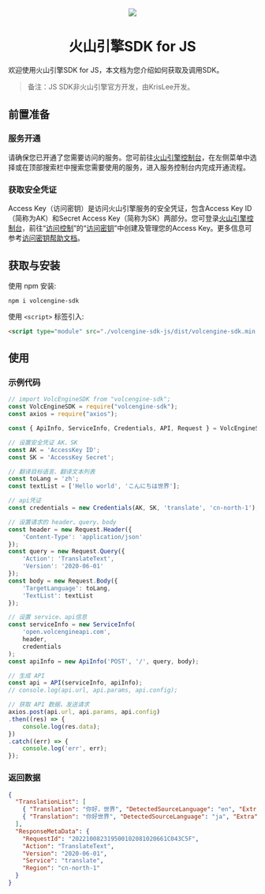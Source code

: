 <!--
 * @Author: KrisLee 2030000020@qq.com
 * @Date: 2022-10-08 03:10:50
 * @LastEditors: KrisLee 2030000020@qq.com
 * @LastEditTime: 2022-10-08 23:23:02
 * @FilePath: /volc-sdk-js/README.md
 * @Description: 这是默认设置,请设置`customMade`, 打开koroFileHeader查看配置 进行设置: https://github.com/OBKoro1/koro1FileHeader/wiki/%E9%85%8D%E7%BD%AE
-->

<h1 align="center"><img src="https://iam.volccdn.com/obj/volcengine-public/pic/volcengine-icon.png"></h1>
<h1 align="center">火山引擎SDK for JS</h1> 
欢迎使用火山引擎SDK for JS，本文档为您介绍如何获取及调用SDK。

> 备注：JS SDK非火山引擎官方开发，由KrisLee开发。

## 前置准备

### 服务开通

请确保您已开通了您需要访问的服务。您可前往[火山引擎控制台](https://console.volcengine.com/)，在左侧菜单中选择或在顶部搜索栏中搜索您需要使用的服务，进入服务控制台内完成开通流程。

### 获取安全凭证

Access Key（访问密钥）是访问火山引擎服务的安全凭证，包含Access Key ID（简称为AK）和Secret Access Key（简称为SK）两部分。您可登录[火山引擎控制台](https://console.volcengine.com/)，前往“[访问控制](https://console.volcengine.com/iam)”的“[访问密钥](https://console.volcengine.com/iam/keymanage/)”中创建及管理您的Access Key。更多信息可参考[访问密钥帮助文档](https://www.volcengine.com/docs/6291/65568)。

## 获取与安装

使用 npm 安装:

```
npm i volcengine-sdk
```

使用 `<script>` 标签引入:

```html
<script type="module" src="./volcengine-sdk-js/dist/volcengine-sdk.min.js" charset="utf-8"></script>
```

## 使用
### 示例代码

```js
// import VolcEngineSDK from "volcengine-sdk";
const VolcEngineSDK = require("volcengine-sdk");
const axios = require("axios");

const { ApiInfo, ServiceInfo, Credentials, API, Request } = VolcEngineSDK;

// 设置安全凭证 AK、SK
const AK = 'AccessKey ID';
const SK = 'AccessKey Secret';

// 翻译目标语言、翻译文本列表
const toLang = 'zh';
const textList = ['Hello world', 'こんにちは世界'];

// api凭证
const credentials = new Credentials(AK, SK, 'translate', 'cn-north-1');

// 设置请求的 header、query、body
const header = new Request.Header({
    'Content-Type': 'application/json'
});
const query = new Request.Query({
    'Action': 'TranslateText',
    'Version': '2020-06-01'
});
const body = new Request.Body({
    'TargetLanguage': toLang,
    'TextList': textList
});

// 设置 service、api信息
const serviceInfo = new ServiceInfo(
    'open.volcengineapi.com',
    header,
    credentials
);
const apiInfo = new ApiInfo('POST', '/', query, body);

// 生成 API
const api = API(serviceInfo, apiInfo);
// console.log(api.url, api.params, api.config);

// 获取 API 数据，发送请求
axios.post(api.url, api.params, api.config)
.then((res) => {
    console.log(res.data);
})
.catch((err) => {
    console.log('err', err);
});
```
### 返回数据

```json
{
  "TranslationList": [
    { "Translation": "你好，世界", "DetectedSourceLanguage": "en", "Extra": null },
    { "Translation": "你好世界", "DetectedSourceLanguage": "ja", "Extra": null }
  ],
  "ResponseMetaData": {
    "RequestId": "202210082319500102081020661C043C5F",
    "Action": "TranslateText",
    "Version": "2020-06-01",
    "Service": "translate",
    "Region": "cn-north-1"
  }
}
```
